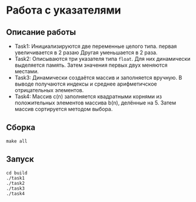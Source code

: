 # Работа с указателями
## Описание работы
- Task1: Инициализируются две переменные целого типа. первая увеличивается в 2 разаю Другая уменьшается в 2 раза.
- Task2: Описываются три указателя типа `float`. Для них динамически выделяется память. Затем значения первых двух меняются местами.
- Task3: Динамически создаётся массив и заполняется вручную. В выводе получаются индексы и среднее арифметичское отрицательных элементов.
- Task4: Массив c(n) заполняется квадратными корнями из положительных элементов массива b(n), делённые на 5. Затем массив сортируется методом выбора.

## Сборка
```
make all
```

## Запуск
```
cd build
./task1
./task2
./task3
./task4
```
